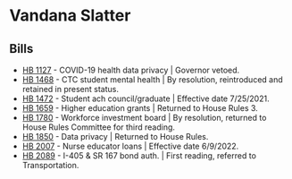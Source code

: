 # Vandana Slatter
## Bills
* [HB 1127](/bill/2021-22/hb/1127/) - COVID-19 health data privacy | Governor vetoed.
* [HB 1468](/bill/2021-22/hb/1468/) - CTC student mental health | By resolution, reintroduced and retained in present status.
* [HB 1472](/bill/2021-22/hb/1472/) - Student ach council/graduate | Effective date 7/25/2021.
* [HB 1659](/bill/2021-22/hb/1659/) - Higher education grants | Returned to House Rules 3.
* [HB 1780](/bill/2021-22/hb/1780/) - Workforce investment board | By resolution, returned to House Rules Committee for third reading.
* [HB 1850](/bill/2021-22/hb/1850/) - Data privacy | Returned to House Rules.
* [HB 2007](/bill/2021-22/hb/2007/) - Nurse educator loans | Effective date 6/9/2022.
* [HB 2089](/bill/2021-22/hb/2089/) - I-405 & SR 167 bond auth. | First reading, referred to Transportation.

